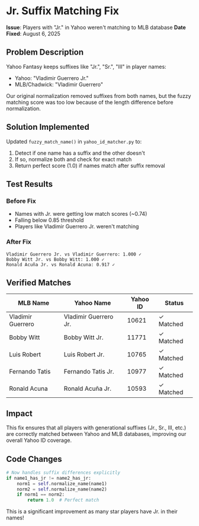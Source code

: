 # Jr. Suffix Matching Fix

**Issue**: Players with "Jr." in Yahoo weren't matching to MLB database
**Date Fixed**: August 6, 2025

## Problem Description

Yahoo Fantasy keeps suffixes like "Jr.", "Sr.", "III" in player names:
- Yahoo: "Vladimir Guerrero Jr."
- MLB/Chadwick: "Vladimir Guerrero"

Our original normalization removed suffixes from both names, but the fuzzy matching score was too low because of the length difference before normalization.

## Solution Implemented

Updated `fuzzy_match_name()` in `yahoo_id_matcher.py` to:
1. Detect if one name has a suffix and the other doesn't
2. If so, normalize both and check for exact match
3. Return perfect score (1.0) if names match after suffix removal

## Test Results

### Before Fix
- Names with Jr. were getting low match scores (~0.74)
- Falling below 0.85 threshold
- Players like Vladimir Guerrero Jr. weren't matching

### After Fix
```
Vladimir Guerrero Jr. vs Vladimir Guerrero: 1.000 ✓
Bobby Witt Jr. vs Bobby Witt: 1.000 ✓
Ronald Acuña Jr. vs Ronald Acuna: 0.917 ✓
```

## Verified Matches

| MLB Name | Yahoo Name | Yahoo ID | Status |
|----------|------------|----------|--------|
| Vladimir Guerrero | Vladimir Guerrero Jr. | 10621 | ✓ Matched |
| Bobby Witt | Bobby Witt Jr. | 11771 | ✓ Matched |
| Luis Robert | Luis Robert Jr. | 10765 | ✓ Matched |
| Fernando Tatis | Fernando Tatis Jr. | 10977 | ✓ Matched |
| Ronald Acuna | Ronald Acuña Jr. | 10593 | ✓ Matched |

## Impact

This fix ensures that all players with generational suffixes (Jr., Sr., III, etc.) are correctly matched between Yahoo and MLB databases, improving our overall Yahoo ID coverage.

## Code Changes

```python
# Now handles suffix differences explicitly
if name1_has_jr != name2_has_jr:
    norm1 = self.normalize_name(name1)
    norm2 = self.normalize_name(name2)
    if norm1 == norm2:
        return 1.0  # Perfect match
```

This is a significant improvement as many star players have Jr. in their names!